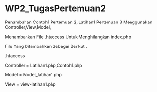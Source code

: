 # WP2_TugasPertemuan2
Penambahan Contoh1 Pertemuan 2, Latihan1 Pertemuan 3 Menggunakan Controller,View,Model,

Menambahkan File .htaccess Untuk Menghilangkan index.php

File Yang Ditambahkan Sebagai Berikut :

.htaccess

Controller = Latihan1.php,Contoh1.php

Model = Model_latihan1.php

View = view-latihan1.php
